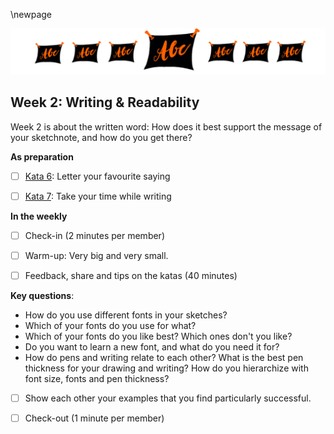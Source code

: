 \newpage

![](sketchnotes/bumper3.png)

## Week 2: Writing & Readability

Week 2 is about the written word: How does it best support the message of your sketchnote, and how do you get there?

**As preparation**

- [ ] [Kata 6](0500_Kata_06.md): Letter your favourite saying

- [ ] [Kata 7](0500_Kata_07.md): Take your time while writing

**In the weekly**

- [ ] Check-in (2 minutes per member)

- [ ] Warm-up: Very big and very small.

- [ ] Feedback, share and tips on the katas (40 minutes)

**Key questions**:

- How do you use different fonts in your sketches?
- Which of your fonts do you use for what?
- Which of your fonts do you like best? Which ones don't you like?
- Do you want to learn a new font, and what do you need it for?
- How do pens and writing relate to each other? What is the best pen thickness for your drawing and writing? How do you hierarchize with font size, fonts and pen thickness?

- [ ] Show each other your examples that you find particularly successful.

- [ ] Check-out (1 minute per member)
